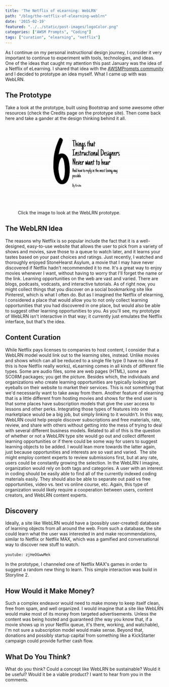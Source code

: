 ```yaml
---
title: 'The Netflix of eLearning: WebLRN'
path: "/blog/the-netflix-of-elearning-weblrn"
date: '2015-02-19'
featured: "../../static/post-images/logoColor.png"
categories: ["AWSM Prompts", "Coding"]
tags: ["curation", "elearning", "netflix"]
---
```


As I continue on my personal instructional design journey, I consider it very important to continue to experiment with tools, technologies, and ideas. One of the ideas that caught my attention this past January was the idea of a Netflix of eLearning. I shared that idea with the [AWSMPrompts community](https://awsmprompts.wordpress.com/awsmprompts/ "AWSM Prompts") and I decided to prototype an idea myself. What I came up with was WebLRN.

## The Prototype

Take a look at the prototype, built using Bootstrap and some awesome other resources (check the Credits page on the prototype site). Then come back here and take a gander at the design thinking behind it all.

<figure>
  <a href="http://knanthony.com/showcase/WEBLRN/index.html" target="blank">
    <img src="../../static/post-images/screenshot.png" alt="WebLRN Screenshot" />
  </a>
  <figcaption>Click the image to look at the WebLRN prototype.</figcaption>
</figure>

## The WebLRN Idea

The reasons why Netflix is so popular include the fact that it is a well-designed, easy-to-use website that allows the user to pick from a variety of shows and movies, save those to a queue to watch later, and it learns your tastes based on your past choices and ratings. Just recently, I watched and thoroughly enjoyed StoneHearst Asylum, a movie that I may have never discovered if Netflix hadn't recommended it to me. It's a great way to enjoy movies whenever I want, without having to worry that I'll forget the name or the link. Learning opportunities on the web are vast and varied. There are blogs, podcasts, vodcasts, and interactive tutorials. As of right now, you might collect things that you discover on a social bookmarking site like Pinterest, which is what I often do. But as I imagined the Netflix of elearning, I considered a place that would allow you to not only collect learning opportunities that you had discovered in one place, but would also be able to suggest other learning opportunities to you. As you'll see, my prototype of WebLRN isn't interactive in that way; it currently just emulates the Netflix interface, but that's the idea.

## Content Curation

While Netflix pays licenses to companies to host content, I consider that a WebLRN model would link out to the learning sites, instead. Unlike movies and shows which can all be reduced to a single file type (I have no idea if this is how Netflix really works), eLearning comes in all kinds of different file types. Some are audio files, some are web pages (HTML), some are SCORM packages; you get the picture. Besides which, the individuals and organizations who create learning opportunities are typically looking get eyeballs on their website to market their services. This is not something that we'd necessarily want to take away from them. Another feature of elearning that is a little different from hosting movies and shows for the end user is that some places have subscription models that give the user access to lessons and other perks. Integrating those types of features into one marketplace would be a big job, but simply linking to it wouldn't. In this way, WebLRN could help people discover subscriptions and free materials, rate, review, and share with others without getting into the mess of trying to deal with several different business models. Related to all of this is the question of whether or not a WebLRN type site would go out and collect different learning opportunities or if there could be some way for users to suggest learning objects to be added. I would lean more towards the latter again, just because opportunities and interests are so vast and varied.  The site might employ content experts to review submissions first, but at any rate, users could be constantly growing the selection. In the WebLRN I imagine, organization would rely on both tags and categories. A user with an interest in coding should be easily able to find all of the currently indexed coding materials easily. They should also be able to separate out paid vs free opportunities, video vs. text vs online course, etc. Again, this type of organization would likely require a cooperation between users, content creators, and WebLRN content experts.

## Discovery

Ideally, a site like WebLRN would have a (possibly user-created) database of learning objects from all around the web. From such a database, the site could learn what the user was interested in and make recommendations, similar to Netflix or Netflix MAX, which was a gamified and conversational way to discover new stuff to watch.

`youtube: zjHeOGwwMek`

In the prototype, I channeled one of Netflix MAX's games in order to suggest a random new thing to learn. This simple interaction was build in Storyline 2.

## How Would it Make Money?

Such a complex endeavor would need to make money to keep itself clean, free from spam, and well organized. I would imagine that a site like WebLRN would make most of its money from targeted advertisements. Unless the content was being hosted and guaranteed (the way you know that, if a movie shows up in your Netflix queue, it's there, working, and watchable), I'm not sure a subscription model would make sense. Beyond that, donations and possibly startup capital from something like a KickStarter campaign could provide further cash flow.

## What Do You Think?

What do you think? Could a concept like WebLRN be sustainable? Would it be useful? Would it be a viable product? I want to hear from you in the comments.
